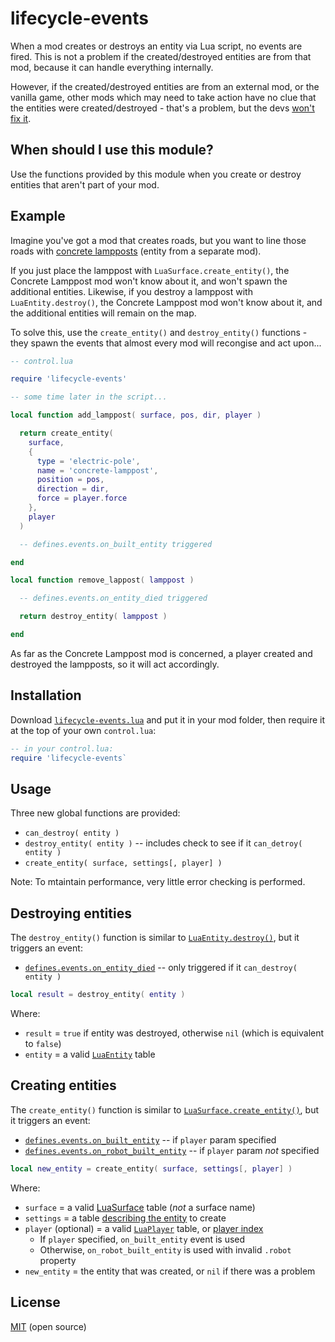# lifecycle-events

When a mod creates or destroys an entity via Lua script, no events are fired. This is not a problem if the created/destroyed entities are from that mod, because it can handle everything internally.

However, if the created/destroyed entities are from an external mod, or the vanilla game, other mods which may need to take action have no clue that the entities were created/destroyed - that's a problem, but the devs [won't fix it](https://forums.factorio.com/viewtopic.php?f=34&t=34952).

## When should I use this module?

Use the functions provided by this module when you create or destroy entities that aren't part of your mod.

## Example

Imagine you've got a mod that creates roads, but you want to line those roads with [concrete lampposts](https://mods.factorio.com/mods/Klonan/Concrete_Lamppost) (entity from a separate mod).

If you just place the lamppost with `LuaSurface.create_entity()`, the Concrete Lamppost mod won't know about it, and won't spawn the additional entities. Likewise, if you destroy a lamppost with `LuaEntity.destroy()`, the Concrete Lamppost mod won't know about it, and the additional entities will remain on the map.

To solve this, use the `create_entity()` and `destroy_entity()` functions - they spawn the events that almost every mod will recongise and act upon...

```lua
-- control.lua

require 'lifecycle-events'

-- some time later in the script...

local function add_lamppost( surface, pos, dir, player )

  return create_entity(
    surface,
    {
      type = 'electric-pole',
      name = 'concrete-lamppost',
      position = pos,
      direction = dir,
      force = player.force
    },
    player
  )

  -- defines.events.on_built_entity triggered

end

local function remove_lappost( lamppost )

  -- defines.events.on_entity_died triggered

  return destroy_entity( lamppost )

end
```

As far as the Concrete Lamppost mod is concerned, a player created and destroyed the lampposts, so it will act accordingly.

## Installation

Download [`lifecycle-events.lua`](https://github.com/aubergine10/lifecycle-events/blob/master/lifecycle-events.lua) and put it in your mod folder, then require it at the top of your own `control.lua`:

```lua
-- in your control.lua:
require 'lifecycle-events`
```

## Usage

Three new global functions are provided:

* `can_destroy( entity )`
* `destroy_entity( entity )` -- includes check to see if it `can_detroy( entity )`
* `create_entity( surface, settings[, player] )`

Note: To mtaintain performance, very little error checking is performed.

## Destroying entities

The `destroy_entity()` function is similar to [`LuaEntity.destroy()`](http://lua-api.factorio.com/latest/LuaEntity.html#LuaEntity.destroy), but it triggers an event:

* [`defines.events.on_entity_died`](http://lua-api.factorio.com/latest/events.html#on_entity_died) -- only triggered if it `can_destroy( entity )`


```lua
local result = destroy_entity( entity )
```

Where:

* `result` = `true` if entity was destroyed, otherwise `nil` (which is equivalent to `false`)
* `entity` = a valid [`LuaEntity`](http://lua-api.factorio.com/latest/LuaEntity.html) table

## Creating entities

The `create_entity()` function is similar to [`LuaSurface.create_entity()`](http://lua-api.factorio.com/latest/LuaSurface.html#LuaSurface.create_entity), but it triggers an event:

* [`defines.events.on_built_entity`](http://lua-api.factorio.com/latest/events.html#on_built_entity) -- if `player` param specified
* [`defines.events.on_robot_built_entity`](http://lua-api.factorio.com/latest/events.html#on_robot_built_entity) -- if `player` param _not_ specified

```lua
local new_entity = create_entity( surface, settings[, player] )
```

Where:

* `surface` = a valid [LuaSurface](http://lua-api.factorio.com/latest/LuaSurface.html) table (_not_ a surface name)
* `settings` = a table [describing the entity](http://lua-api.factorio.com/latest/LuaSurface.html#LuaSurface.create_entity) to create
* `player` (optional) = a valid [`LuaPlayer`](http://lua-api.factorio.com/latest/LuaPlayer.html) table, or [player index](http://lua-api.factorio.com/latest/LuaPlayer.html#LuaPlayer.index)
  * If `player` specified, `on_built_entity` event is used
  * Otherwise, `on_robot_built_entity` is used with invalid `.robot` property
* `new_entity` = the entity that was created, or `nil` if there was a problem

## License

[MIT](LICENSE) (open source)
